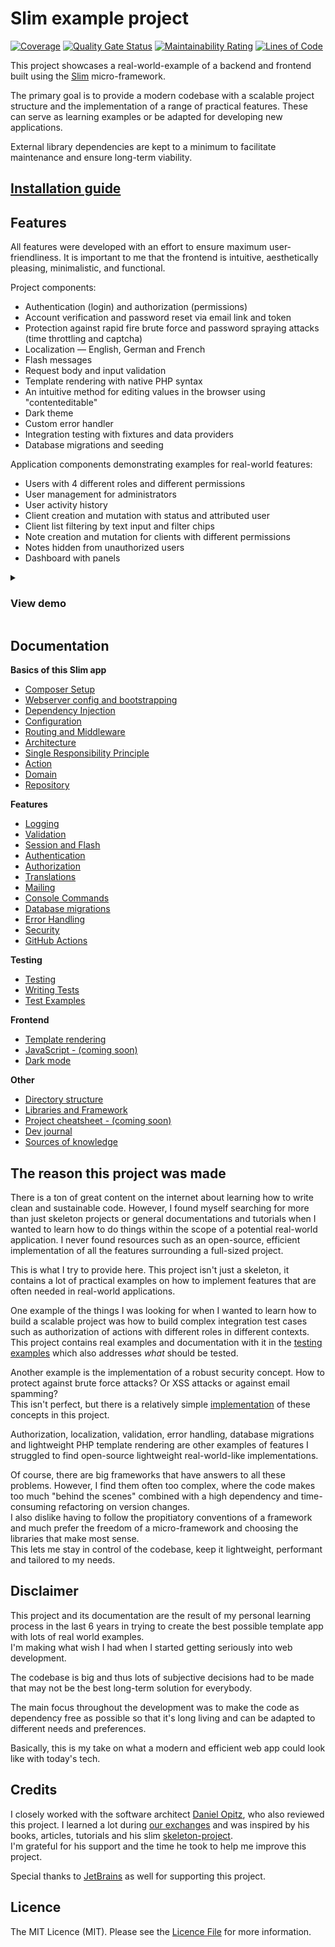 # Slim example project

[![Coverage](https://sonarcloud.io/api/project_badges/measure?project=samuelgfeller_slim-example-project&metric=coverage)](https://sonarcloud.io/summary/new_code?id=samuelgfeller_slim-example-project)
[![Quality Gate Status](https://sonarcloud.io/api/project_badges/measure?project=samuelgfeller_slim-example-project&metric=alert_status)](https://sonarcloud.io/summary/new_code?id=samuelgfeller_slim-example-project)
[![Maintainability Rating](https://sonarcloud.io/api/project_badges/measure?project=samuelgfeller_slim-example-project&metric=sqale_rating)](https://sonarcloud.io/summary/new_code?id=samuelgfeller_slim-example-project)
[![Lines of Code](https://sonarcloud.io/api/project_badges/measure?project=samuelgfeller_slim-example-project&metric=ncloc)](https://sonarcloud.io/summary/new_code?id=samuelgfeller_slim-example-project)

This project showcases a real-world-example of a backend and frontend built using the
[Slim](https://www.slimframework.com/) micro-framework.

The primary goal is to provide a modern codebase with a scalable project structure and 
the implementation of a range of practical features.
These can serve as learning examples or be adapted for developing new 
applications. 

External library dependencies are kept to a minimum to facilitate maintenance and 
ensure long-term viability.

## [Installation guide](https://github.com/samuelgfeller/slim-example-project/wiki/Installation-guide)

## Features
All features were developed with an effort to ensure maximum user-friendliness. 
It is important to me that the frontend is intuitive, aesthetically pleasing, minimalistic, and functional.

Project components:
* Authentication (login) and authorization (permissions)
* Account verification and password reset via email link and token
* Protection against rapid fire brute force and password spraying attacks (time throttling and
  captcha)
* Localization — English, German and French
* Flash messages
* Request body and input validation
* Template rendering with native PHP syntax
* An intuitive method for editing values in the browser using "contenteditable"
* Dark theme
* Custom error handler
* Integration testing with fixtures and data providers
* Database migrations and seeding

Application components demonstrating examples for real-world features:
* Users with 4 different roles and different permissions
* User management for administrators
* User activity history
* Client creation and mutation with status and attributed user
* Client list filtering by text input and filter chips
* Note creation and mutation for clients with different permissions
* Notes hidden from unauthorized users 
* Dashboard with panels

<details>
  <summary><h3>View demo</h3></summary>

The project is currently designed for non-profit organizations or foundations that require a platform 
to manage the people they assist and maintain a record of communication through notes.

Link: [demo.slim-example-project.samuel-gfeller.ch](https://demo.slim-example-project.samuel-gfeller.ch)  
Usernames: `admin@user.com`, `managing-advisor@user.com`, `advisor@user.com`, `newcomer@user.com`  
Password: `12345678`  
The database is reset every half-hour.

</details>

## Documentation

**Basics of this Slim app**
 * [Composer Setup](https://github.com/samuelgfeller/slim-example-project/wiki/Composer)
 * [Webserver config and bootstrapping](https://github.com/samuelgfeller/slim-example-project/wiki/Webserver-config-and-bootstrapping)
 * [Dependency Injection](https://github.com/samuelgfeller/slim-example-project/wiki/Dependency-Injection)
 * [Configuration](https://github.com/samuelgfeller/slim-example-project/wiki/Configuration)
 * [Routing and Middleware](https://github.com/samuelgfeller/slim-example-project/wiki/Routing-and-middleware)
 * [Architecture](https://github.com/samuelgfeller/slim-example-project/wiki/Architecture)
 * [Single Responsibility Principle](https://github.com/samuelgfeller/slim-example-project/wiki/Single-Responsibility-Principle-(SRP))
 * [Action](https://github.com/samuelgfeller/slim-example-project/wiki/Single-Action-Controller)
 * [Domain](https://github.com/samuelgfeller/slim-example-project/wiki/Domain)
 * [Repository](https://github.com/samuelgfeller/slim-example-project/wiki/Repository)

**Features**
 * [Logging](https://github.com/samuelgfeller/slim-example-project/wiki/Logging)
 * [Validation](https://github.com/samuelgfeller/slim-example-project/wiki/Validation)
 * [Session and Flash](https://github.com/samuelgfeller/slim-example-project/wiki/Session-and-Flash-messages)
 * [Authentication](https://github.com/samuelgfeller/slim-example-project/wiki/Authentication)
 * [Authorization](https://github.com/samuelgfeller/slim-example-project/wiki/Authorization)
 * [Translations](https://github.com/samuelgfeller/slim-example-project/wiki/Translations)
 * [Mailing](https://github.com/samuelgfeller/slim-example-project/wiki/Mailing)
 * [Console Commands](https://github.com/samuelgfeller/slim-example-project/wiki/Console-Commands)
 * [Database migrations](https://github.com/samuelgfeller/slim-example-project/wiki/Database-Migrations)
 * [Error Handling](https://github.com/samuelgfeller/slim-example-project/wiki/Error-Handling)
 * [Security](https://github.com/samuelgfeller/slim-example-project/wiki/Security)
 * [GitHub Actions](https://github.com/samuelgfeller/slim-example-project/wiki/GitHub-Actions)

**Testing**
 * [Testing](https://github.com/samuelgfeller/slim-example-project/wiki/Testing)
 * [Writing Tests](https://github.com/samuelgfeller/slim-example-project/wiki/Writing-Tests)
 * [Test Examples](https://github.com/samuelgfeller/slim-example-project/wiki/Test-Examples)

**Frontend**
* [Template rendering](https://github.com/samuelgfeller/slim-example-project/wiki/Template-rendering)
* [JavaScript - (coming soon)](https://github.com/samuelgfeller/slim-example-project/wiki/JavaScript)
* [Dark mode](https://github.com/samuelgfeller/slim-example-project/wiki/Dark-Mode)

**Other**
 * [Directory structure](https://github.com/samuelgfeller/slim-example-project/wiki/Directory-structure)
 * [Libraries and Framework](https://github.com/samuelgfeller/slim-example-project/wiki/Libraries-and-Framework)
 * [Project cheatsheet - (coming soon)]()
 * [Dev journal](https://github.com/samuelgfeller/slim-example-project/wiki/Dev-journal)
 * [Sources of knowledge](https://github.com/samuelgfeller/slim-example-project/wiki/Sources-of-knowledge)

## The reason this project was made

There is a ton of great content on the internet about learning how to write clean and sustainable code. 
However, I found myself searching for more than just skeleton projects or general documentations
and tutorials when I wanted to learn how to do things within the scope of a potential real-world application.
I never found resources such as an open-source, efficient implementation of all the features surrounding a
full-sized project.

This is what I try to provide here. 
This project isn't just a skeleton, it contains a lot of practical examples on how to 
implement features that are often needed in real-world applications.

One example of the things I was looking for when I wanted to learn how to build a scalable project
was how to build complex integration test cases such as authorization of actions with different 
roles in different contexts.   
This project contains real examples and documentation with it in the [testing examples](https://github.com/samuelgfeller/slim-example-project/wiki/Testing-Examples)
which also addresses _what_ should be tested.

Another example is the implementation of a robust security concept. How to protect against brute force
attacks? Or XSS attacks or against email spamming?  
This isn't perfect, but there is a relatively simple
[implementation](https://github.com/samuelgfeller/slim-example-project/wiki/Security) of these
concepts in this project.

Authorization, localization, validation, error handling, database migrations and lightweight
PHP template rendering are other examples of features I struggled to find 
open-source lightweight real-world-like implementations.

Of course, there are big frameworks that have answers to all these problems. 
However, I find them often
too complex, where the code makes too much "behind the scenes" combined with a high dependency
and time-consuming refactoring on version changes.  
I also dislike having to follow the propitiatory conventions of a framework and
much prefer the freedom of a micro-framework and choosing the libraries that make most sense.   
This lets me stay in control of the codebase, keep it lightweight, 
performant and tailored to my needs.

## Disclaimer
This project and its documentation are the result of my personal learning process in the last 6 years
in trying to create the best possible template app with lots of real world examples.  
I'm making what wish I had when I started getting seriously into web development.  

The codebase is big and thus lots of subjective decisions had to be made that may not be the best
long-term solution for everybody.   

The main focus throughout the development was to make the code as dependency free as possible 
so that it's long living and can be adapted to different needs and preferences.

Basically, this is my take on what a modern and efficient web app could look like with today's
tech.

## Credits

I closely worked with the software architect 
[Daniel Opitz](https://odan.github.io/about.html), who also reviewed this project.
I learned a lot during 
[our exchanges](https://github.com/samuelgfeller/slim-example-project/wiki/Sources-of-knowledge#discussions)
and was inspired by his books, articles, tutorials and his slim 
[skeleton-project](https://github.com/odan/slim4-skeleton).  
I'm grateful for his support and the time he took to help me improve this project.

Special thanks to [JetBrains](https://jb.gg/OpenSource) as well for supporting this project.

## Licence

The MIT Licence (MIT). Please
see the [Licence File](https://github.com/samuelgfeller/slim-example-project/blob/master/LICENCE.txt) 
for more information.
